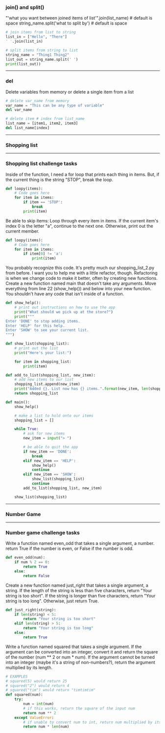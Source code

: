 ### join() and split()

"'what you want between joined items of list'".join(list_name) # default is space
string_name.split('what to split by') # default is space

```python
# join items from list to string
list_in = ["Hello", "There"]
' '.join(list_in)

# split items from string to list
string_name = "Thing1 Thing2"
list_out = string_name.split(' ')
print(list_out))
```


 ---
### del
Delete variables from memory or delete a single item from a list
```python
# delete var_name from memory
var_name = "This can be any type of variable"
del var_name

# delete item # index from list_name
list_name = [item1, item2, item3]
del list_name[index]
```


---
### Shopping list

---
### Shopping list challenge tasks
Inside of the function, I need a for loop that prints each thing in items. But, if the current thing is the string "STOP", break the loop.
```python
def loopy(items):
    # Code goes here
    for item in items:
        if item == 'STOP':
            break
        print(item)
```

Be able to skip items:
Loop through every item in items. If the current item's index 0 is the letter "a", continue to the next one. Otherwise, print out the current member.
```python
def loopy(items):
    # Code goes here
    for item in items:
        if item[0] != 'a':
            print(item)
```

You probably recognize this code. It's pretty much our shopping_list_2.py from before. I want you to help me with a little refactor, though. Refactoring is when we change code to make it better, often by creating new functions.
Create a new function named main that doesn't take any arguments.
Move everything from line 22 (show_help()) and below into your new function. You shouldn't have any code that isn't inside of a function.

```python
def show_help():
    # print out instructions on how to use the app
    print("What should we pick up at the store?")
    print("""
Enter 'DONE' to stop adding items.
Enter 'HELP' for this help.
Enter 'SHOW' to see your current list.
""")

def show_list(shopping_list):
    # print out the list
    print("Here's your list:")

    for item in shopping_list:
        print(item)

def add_to_list(shopping_list, new_item):
    # add new items to our list
    shopping_list.append(new_item)
    print("Added {}. List now has {} items.".format(new_item, len(shopping_list)))
    return shopping_list

def main():
    show_help()

    # make a list to hold onto our items
    shopping_list = []

    while True:
        # ask for new items
        new_item = input("> ")

        # be able to quit the app
        if new_item == 'DONE':
            break
        elif new_item == 'HELP':
            show_help()
            continue
        elif new_item == 'SHOW':
            show_list(shopping_list)
            continue
        add_to_list(shopping_list, new_item)

    show_list(shopping_list)
```

---
### Number Game

---
### Number game challenge tasks
Write a function named even_odd that takes a single argument, a number.
return True if the number is even, or False if the number is odd.
```python
def even_odd(num):
    if num % 2 == 0:
        return True
    else:
        return False
```

Create a new function named just_right that takes a single argument, a string.
If the length of the string is less than five characters, return "Your string is too short".
If the string is longer than five characters, return "Your string is too long".
Otherwise, just return True.
```python
def just_right(string):
    if len(string) < 5:
        return "Your string is too short"
    elif len(string) > 5:
        return "Your string is too long"
    else:
        return True
```


Write a function named squared that takes a single argument.
If the argument can be converted into an integer, convert it and return the square of the number (num ** 2 or num * num).
If the argument cannot be turned into an integer (maybe it's a string of non-numbers?), return the argument multiplied by its length.
```python
# EXAMPLES
# squared(5) would return 25
# squared("2") would return 4
# squared("tim") would return "timtimtim"
def squared(num):
    try:
        num = int(num)
        # if this works, return the square of the input num
        return num ** 2
    except ValueError:
        # if unable to convert num to int, return num multiplied by its length
        return num * len(num)
```
